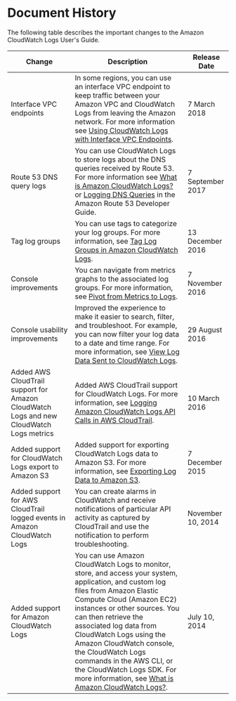 # Document History<a name="DocumentHistory_cwl"></a>

The following table describes the important changes to the Amazon CloudWatch Logs User's Guide\.


| Change | Description | Release Date | 
| --- | --- | --- | 
|  Interface VPC endpoints  |  In some regions, you can use an interface VPC endpoint to keep traffic between your Amazon VPC and CloudWatch Logs from leaving the Amazon network\. For more information see [Using CloudWatch Logs with Interface VPC Endpoints](cloudwatch-logs-and-interface-VPC.md)\.  | 7 March 2018 | 
|  Route 53 DNS query logs  |  You can use CloudWatch Logs to store logs about the DNS queries received by Route 53\. For more information see [What is Amazon CloudWatch Logs?](WhatIsCloudWatchLogs.md) or [Logging DNS Queries](http://docs.aws.amazon.com/Route53/latest/DeveloperGuide/query-logs.html) in the Amazon Route 53 Developer Guide\.  | 7 September 2017 | 
|  Tag log groups  |  You can use tags to categorize your log groups\. For more information, see [Tag Log Groups in Amazon CloudWatch Logs](Working-with-log-groups-and-streams.md#log-group-tagging)\.  | 13 December 2016 | 
|  Console improvements  |  You can navigate from metrics graphs to the associated log groups\. For more information, see [Pivot from Metrics to Logs](SearchDataFilterPattern.md#pivot-metrics-logs)\.  | 7 November 2016 | 
|  Console usability improvements  |  Improved the experience to make it easier to search, filter, and troubleshoot\. For example, you can now filter your log data to a date and time range\. For more information, see [View Log Data Sent to CloudWatch Logs](Working-with-log-groups-and-streams.md#ViewingLogData)\.  | 29 August 2016 | 
|  Added AWS CloudTrail support for Amazon CloudWatch Logs and new CloudWatch Logs metrics  |  Added AWS CloudTrail support for CloudWatch Logs\. For more information, see [Logging Amazon CloudWatch Logs API Calls in AWS CloudTrail](logging_cw_api_calls_cwl.md)\.  | 10 March 2016 | 
|  Added support for CloudWatch Logs export to Amazon S3  |  Added support for exporting CloudWatch Logs data to Amazon S3\. For more information, see [Exporting Log Data to Amazon S3](S3Export.md)\.  | 7 December 2015 | 
|  Added support for AWS CloudTrail logged events in Amazon CloudWatch Logs  |  You can create alarms in CloudWatch and receive notifications of particular API activity as captured by CloudTrail and use the notification to perform troubleshooting\.    | November 10, 2014 | 
|  Added support for Amazon CloudWatch Logs   |  You can use Amazon CloudWatch Logs to monitor, store, and access your system, application, and custom log files from Amazon Elastic Compute Cloud \(Amazon EC2\) instances or other sources\. You can then retrieve the associated log data from CloudWatch Logs using the Amazon CloudWatch console, the CloudWatch Logs commands in the AWS CLI, or the CloudWatch Logs SDK\. For more information, see [What is Amazon CloudWatch Logs?](WhatIsCloudWatchLogs.md)\.   | July 10, 2014 | 